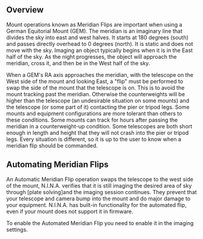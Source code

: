 ## Overview

Mount operations known as Meridian Flips are important when using a German Equitorial Mount (GEM). The meridian is an imaginary line that divides the sky into east and west halves. It starts at 180 degrees (south) and passes directly overhead to 0 degrees (north). It is static and does not move with the sky. Imaging an object typically begins when it is in the East half of the sky. As the night progresses, the object will approach the meridian, cross it, and then be in the West half of the sky.

When a GEM's RA axis approaches the meridian, with the telescope on the West side of the mount and looking East, a "flip" must be performed to swap the side of the mount that the telescope is on. This is to avoid the mount tracking past the meridian. Otherwise the counterweights will be higher than the telescope (an undesirable situation on some mounts) and the telescope (or some part of it) contacting the pier or tripod legs. Some mounts and equipment configurations are more tolerant than others to these conditions. Some mounts can track for hours after passing the meridian in a counterweight-up condition. Some telescopes are both short enough in length and height that they will not crash into the pier or tripod legs. Every situation is different, so it is up to the user to know when a meridian flip should be commanded.

## Automating Meridian Flips

An Automatic Meridian Flip operation swaps the telescope to the west side of the mount, N.I.N.A. verifies that it is still imaging the desired area of sky through [plate solving]and the imaging session continues. They prevent that your telescope and camera bump into the mount and do major damage to your equipment. N.I.N.A. has built-in functionality for the automated flip, even if your mount does not support it in firmware.

To enable the Automated Meridian Flip you need to enable it in the imaging settings.